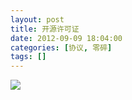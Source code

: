 ```yaml
---
layout: post
title: 开源许可证
date: 2012-09-09 18:04:00
categories: [协议, 零碎]
tags: []
---
```

![](http://img.my.csdn.net/uploads/201209/09/1347185329_8785.png)
